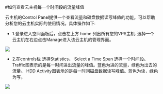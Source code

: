 <!-- --- tag: 云主机 峰值 statistics -->
<!-- --- title: 如何查看云主机每一个时间段的流量峰值 -->
#如何查看云主机每一个时间段的流量峰值

  云主机的Control Panel提供一个查看流量和磁盘数据读写峰值的功能。可以帮助分析您的云主机实际的使用情况。具体操作如下:

* 1.登录进入空间面板后，点击左上方 home 列出所有您的VPS主机. 选择一个云主机在右边点击Manage进入该云主机的管理界面。

![](http://ww3.sinaimg.cn/large/a74ecc4cjw1dz9e3j7w9zj.jpg)

* 2.在controls栏 选择Statistics， Select a Time Span 选择一个时间段。Traffic图表示的是每一时间进出流量的峰值。蓝色为进的流量，绿色为出去的流量。 HDD Activity图表示的是每一时间磁盘数据读写峰值。蓝色为读，绿色为写。

![](http://ww2.sinaimg.cn/large/a15e6eb9jw1e5r6y91j0mj20hy0eggoh.jpg)